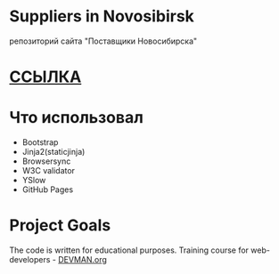 # Suppliers in Novosibirsk

репозиторий сайта "Поставщики Новосибирска" 

# [ССЫЛКА](https://romanyakovlev.github.io/22_proto_markup/pages/index.html)

# Что использовал
- Bootstrap
- Jinja2(staticjinja)
- Browsersync
- W3C validator
- YSlow
- GitHub Pages

# Project Goals

The code is written for educational purposes. Training course for web-developers - [DEVMAN.org](https://devman.org)
